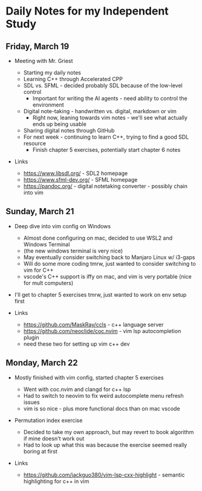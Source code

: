 # Daily Notes for my Independent Study

## Friday, March 19

- Meeting with Mr. Griest 
    - Starting my daily notes
    - Learning C++ through Accelerated CPP
    - SDL vs. SFML - decided probably SDL because of the low-level control
        - Important for writing the AI agents - need ability to control the environment
    - Digital note-taking - handwritten vs. digital, markdown or vim
        - Right now, leaning towards vim notes - we'll see what actually ends up being usable
    - Sharing digital notes through GitHub
    - For next week - continuing to learn C++, trying to find a good SDL resource
        - Finish chapter 5 exercises, potentially start chapter 6 notes

- Links
    - https://www.libsdl.org/ - SDL2 homepage
    - https://www.sfml-dev.org/ - SFML homepage
    - https://pandoc.org/ - digital notetaking converter - possibly chain into vim

## Sunday, March 21

- Deep dive into vim config on Windows
    - Almost done configuring on mac, decided to use WSL2 and Windows Terminal
	- (the new windows terminal is very nice)
    - May eventually consider switching back to Manjaro Linux w/ i3-gaps
    - Will do some more coding tmrw, just wanted to consider switching to vim for C++
	- vscode's C++ support is iffy on mac, and vim is very portable (nice for mult computers)
- I'll get to chapter 5 exercises tmrw, just wanted to work on env setup first

- Links
    - https://github.com/MaskRay/ccls - c++ language server
    - https://github.com/neoclide/coc.nvim - vim lsp autocompletion plugin
	- need these two for setting up vim c++ dev

## Monday, March 22

- Mostly finished with vim config, started chapter 5 exercises
    - Went with coc.nvim and clangd for c++ lsp
    - Had to switch to neovim to fix weird autocomplete menu refresh issues
    - vim is so nice - plus more functional docs than on mac vscode
- Permutation index exercise
    - Decided to take my own approach, but may revert to book algorithm if mine doesn't work out
    - Had to look up what this was because the exercise seemed really boring at first

- Links
    - https://github.com/jackguo380/vim-lsp-cxx-highlight - semantic highlighting for c++ in vim
